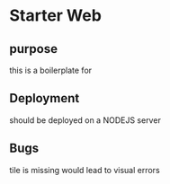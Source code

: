 
# Starter Web


## purpose
this is a boilerplate for 
## Deployment
should be deployed on a NODEJS server
## Bugs
tile is missing would lead to visual errors 
